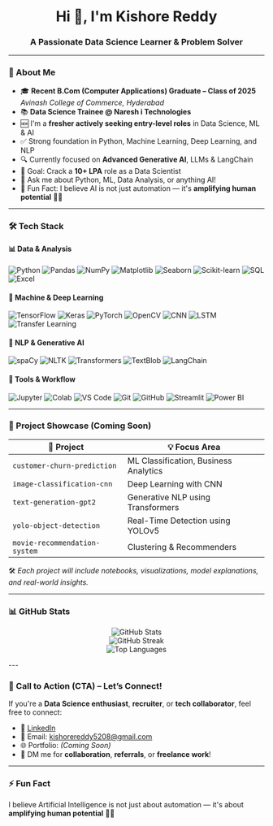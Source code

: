 <h1 align="center">Hi 👋, I'm Kishore Reddy</h1>
<h3 align="center">A Passionate Data Science Learner & Problem Solver</h3>

---

### 🚀 About Me

- 🎓 **Recent B.Com (Computer Applications) Graduate – Class of 2025**  
  *Avinash College of Commerce, Hyderabad*
- 📚 **Data Science Trainee @ Naresh i Technologies**
- 🆕 I'm a **fresher actively seeking entry-level roles** in Data Science, ML & AI  
- ✅ Strong foundation in Python, Machine Learning, Deep Learning, and NLP  
- 🔍 Currently focused on **Advanced Generative AI**, LLMs & LangChain  
- 🎯 Goal: Crack a **10+ LPA** role as a Data Scientist  
- 💬 Ask me about Python, ML, Data Analysis, or anything AI!  
- 🧠 Fun Fact: I believe AI is not just automation — it's **amplifying human potential** 🧠💡

---

### 🛠 Tech Stack

#### 📊 Data & Analysis  
![Python](https://img.shields.io/badge/Python-3776AB?style=for-the-badge&logo=python&logoColor=white)
![Pandas](https://img.shields.io/badge/Pandas-150458?style=for-the-badge&logo=pandas&logoColor=white)
![NumPy](https://img.shields.io/badge/NumPy-013243?style=for-the-badge&logo=numpy&logoColor=white)
![Matplotlib](https://img.shields.io/badge/Matplotlib-11557C?style=for-the-badge&logo=matplotlib&logoColor=white)
![Seaborn](https://img.shields.io/badge/Seaborn-2D7188?style=for-the-badge)
![Scikit-learn](https://img.shields.io/badge/Scikit--learn-F7931E?style=for-the-badge&logo=scikit-learn&logoColor=white)
![SQL](https://img.shields.io/badge/SQL-4479A1?style=for-the-badge&logo=mysql&logoColor=white)
![Excel](https://img.shields.io/badge/Excel-217346?style=for-the-badge&logo=microsoft-excel&logoColor=white)

#### 🧠 Machine & Deep Learning  
![TensorFlow](https://img.shields.io/badge/TensorFlow-FF6F00?style=for-the-badge&logo=tensorflow&logoColor=white)
![Keras](https://img.shields.io/badge/Keras-D00000?style=for-the-badge&logo=keras&logoColor=white)
![PyTorch](https://img.shields.io/badge/PyTorch-EE4C2C?style=for-the-badge&logo=pytorch&logoColor=white)
![OpenCV](https://img.shields.io/badge/OpenCV-5C3EE8?style=for-the-badge&logo=opencv&logoColor=white)
![CNN](https://img.shields.io/badge/CNN-FF6F91?style=for-the-badge)
![LSTM](https://img.shields.io/badge/LSTM-0066A1?style=for-the-badge)
![Transfer Learning](https://img.shields.io/badge/Transfer%20Learning-8E44AD?style=for-the-badge)

#### 💬 NLP & Generative AI  
![spaCy](https://img.shields.io/badge/spaCy-09A3D5?style=for-the-badge)
![NLTK](https://img.shields.io/badge/NLTK-91DC5A?style=for-the-badge)
![Transformers](https://img.shields.io/badge/Transformers-Huggingface-yellow?style=for-the-badge)
![TextBlob](https://img.shields.io/badge/TextBlob-FF8C00?style=for-the-badge)
![LangChain](https://img.shields.io/badge/LangChain-000000?style=for-the-badge)

#### 🧰 Tools & Workflow  
![Jupyter](https://img.shields.io/badge/Jupyter-F37626?style=for-the-badge&logo=jupyter&logoColor=white)
![Colab](https://img.shields.io/badge/Colab-F9AB00?style=for-the-badge&logo=google-colab&logoColor=white)
![VS Code](https://img.shields.io/badge/VS%20Code-007ACC?style=for-the-badge&logo=visual-studio-code&logoColor=white)
![Git](https://img.shields.io/badge/Git-F05032?style=for-the-badge&logo=git&logoColor=white)
![GitHub](https://img.shields.io/badge/GitHub-181717?style=for-the-badge&logo=github&logoColor=white)
![Streamlit](https://img.shields.io/badge/Streamlit-FF4B4B?style=for-the-badge&logo=streamlit&logoColor=white)
![Power BI](https://img.shields.io/badge/Power%20BI-F2C811?style=for-the-badge&logo=powerbi&logoColor=black)

---

### 📂 Project Showcase (Coming Soon)

| 📁 Project | 💡 Focus Area |
|-----------|----------------|
| `customer-churn-prediction` | ML Classification, Business Analytics |
| `image-classification-cnn` | Deep Learning with CNN |
| `text-generation-gpt2` | Generative NLP using Transformers |
| `yolo-object-detection` | Real-Time Detection using YOLOv5 |
| `movie-recommendation-system` | Clustering & Recommenders |

🛠️ *Each project will include notebooks, visualizations, model explanations, and real-world insights.*

---

### 📊 GitHub Stats

<p align="center">
  <img src="https://github-readme-stats.vercel.app/api?username=kishorereddy-ai&show_icons=true&theme=gruvbox&hide_border=true&count_private=true" alt="GitHub Stats" />
  <br/>
  <img src="https://github-readme-streak-stats.herokuapp.com?user=kishorereddy-ai&theme=gruvbox&hide_border=true" alt="GitHub Streak" />
  <br/>
  <img src="https://github-readme-stats.vercel.app/api/top-langs/?username=kishorereddy-ai&layout=compact&theme=gruvbox&hide_border=true" alt="Top Languages" />
</p>
---

### 📣 Call to Action (CTA) – Let’s Connect!

If you're a **Data Science enthusiast**, **recruiter**, or **tech collaborator**, feel free to connect:

- 🔗 [LinkedIn](https://www.linkedin.com/in/kishorereddy)
- 📧 Email: kishorereddy5208@gmail.com  
- 🌐 Portfolio: *(Coming Soon)*  
- 💬 DM me for **collaboration**, **referrals**, or **freelance work**!

---

### ⚡ Fun Fact  
I believe Artificial Intelligence is not just about automation — it's about **amplifying human potential** 🧠💡
